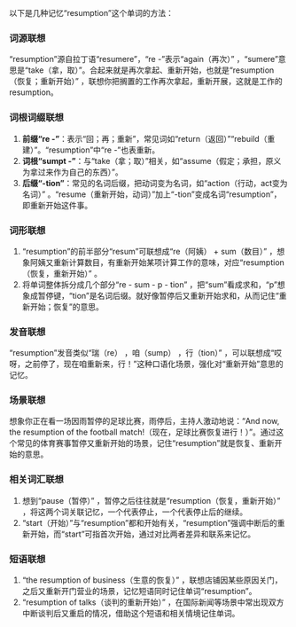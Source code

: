 以下是几种记忆“resumption”这个单词的方法：

### 词源联想
“resumption”源自拉丁语“resumere”，“re -”表示“again（再次）” ，“sumere”意思是“take（拿，取）”。合起来就是再次拿起、重新开始，也就是“resumption（恢复；重新开始）” ，联想你把搁置的工作再次拿起，重新开展，这就是工作的resumption。

### 词根词缀联想
1. **前缀“re -”**：表示“回；再；重新”，常见词如“return（返回）”“rebuild（重建）”。“resumption”中“re -”也表重新。
2. **词根“sumpt -”**：与“take（拿；取）”相关，如“assume（假定；承担，原义为拿过来作为自己的东西）”。
3. **后缀“-tion”**：常见的名词后缀，把动词变为名词，如“action（行动，act变为名词）” 。“resume（重新开始，动词）”加上“-tion”变成名词“resumption”，即重新开始这件事。

### 词形联想
1. “resumption”的前半部分“resum”可联想成“re（阿姨） + sum（数目）” ，想象阿姨又重新计算数目，有重新开始某项计算工作的意味，对应“resumption（恢复，重新开始）” 。
2. 将单词整体拆分成几个部分“re - sum - p - tion” ，把“sum”看成求和，“p”想象成暂停键，“tion”是名词后缀。就好像暂停后又重新开始求和，从而记住“重新开始；恢复”的意思。

### 发音联想
“resumption”发音类似“瑞（re） ，咱（sump） ，行（tion）” ，可以联想成“哎呀，之前停了，现在咱重新来，行！”这种口语化场景，强化对“重新开始”意思的记忆。

### 场景联想
想象你正在看一场因雨暂停的足球比赛，雨停后，主持人激动地说：“And now, the resumption of the football match!（现在，足球比赛恢复进行！）”。通过这个常见的体育赛事暂停又重新开始的场景，记住“resumption”就是恢复、重新开始的意思。

### 相关词汇联想
1. 想到“pause（暂停）” ，暂停之后往往就是“resumption（恢复，重新开始）” ，将这两个词关联记忆，一个代表停止，一个代表停止后的继续。
2. “start（开始）”与“resumption”都和开始有关，“resumption”强调中断后的重新开始，而“start”可指首次开始，通过对比两者差异和联系来记忆。

### 短语联想
1. “the resumption of business（生意的恢复）” ，联想店铺因某些原因关门，之后又重新开门营业的场景，记忆短语同时记住单词“resumption”。
2. “resumption of talks（谈判的重新开始）” ，在国际新闻等场景中常出现双方中断谈判后又重启的情况，借助这个短语和相关情境记住单词。 